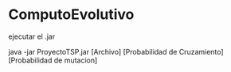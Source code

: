 # ComputoEvolutivo

ejecutar el .jar 

java -jar ProyectoTSP.jar [Archivo] [Probabilidad de Cruzamiento] [Probabilidad de mutacion]